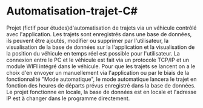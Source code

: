 # Automatisation-trajet-C#
Projet (fictif pour études)d'automatisation de trajets via un véhicule contrôlé avec l'application.
Les trajets sont enregistrés dans une base de données, ils peuvent être ajoutés, modifier ou supprimer par l'utilisateur, la visualisation de la base de données sur la l'application et la visualisation de la position du véhicule en temps réel est possible pour l'utilisateur. 
La connexion entre le PC et le véhicule est fait via un protocole TCP/IP et un module WIFI intégré dans le véhicule.
Pour que les trajets se lancent on a le choix d'en envoyer un manuellement via l'application ou par le biais de la fonctionnalité "Mode automatique", le mode automatique lancera le trajet en fonction des heures de départs prévus enregistré dans la base de données.
Le projet fonctionne en locale, la base de données est en locale et l'adresse IP est à changer dans le programme directement.
